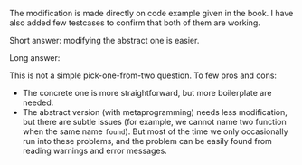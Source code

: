 The modification is made directly on code example given in the book.
I have also added few testcases to confirm that both of them are working.

Short answer: modifying the abstract one is easier.

Long answer:

This is not a simple pick-one-from-two question. To few pros and cons:

* The concrete one is more straightforward, but more boilerplate are needed.
* The abstract version (with metaprogramming) needs less modification, but
  there are subtle issues (for example, we cannot name two function when the same name
  `found`). But most of the time we only occasionally run into these problems,
  and the problem can be easily found from reading warnings and error messages.
